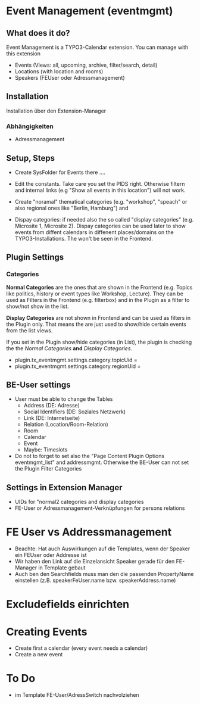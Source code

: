 # Event Management (eventmgmt)



## What does it do?

Event Management is a TYPO3-Calendar extension. You can manage with this extension

* Events (Views: all, upcoming, archive, filter/search, detail)
* Locations (with location and rooms)
* Speakers (FEUser oder Adressmanagement)

## Installation

Installation über den Extension-Manager

### Abhängigkeiten

* Adressmanagement



## Setup, Steps

* Create SysFolder for Events there ....
* Edit the constants. Take care you set the PIDS right. Otherwise filtern and internal links (e.g "Show all events in this location") will not work.

* Create "noramal" thematical categories (e.g. "workshop", "speach" or also regional ones like "Berlin, Hamburg") and
* Dispay categories: if needed also the so called "display categories" (e.g. Microsite 1, Microsite 2). Dispay categories can be used later to show events from diffent calendars in diffenent places/domains on the TYPO3-Installations. The won't be seen in the Frontend.

## Plugin Settings

### Categories

**Normal Categories** are the ones that are shown in the Frontend (e.g. Topics like politics, history or event types like Workshop, Lecture). They can be used as Filters in the Frontend (e.g. filterbox) and in the Plugin as a filter to show/not show in the list.

**Display Categories** are not shown in Frontend and can be used as filters in the Plugin only. That means the are just used to show/hide certain events from the list views.

If you set in the Plugin show/hide categories (in List), the plugin is checking the the *Normal Categories* **and** *Display Categories*.

* plugin.tx_eventmgmt.settings.category.topicUid =
* plugin.tx_eventmgmt.settings.category.regionUid =

## BE-User settings

* User must be able to change the Tables
  * Address (DE: Adresse)
  * Social Identifiers (DE: Soziales Netzwerk)
  * Link (DE: Internetseite)
  * Relation (Location/Room-Relation)
  * Room
  * Calendar
  * Event
  * Maybe: Timeslots
* Do not to forget to set also the "Page Content Plugin Options eventmgmt_list" and addressmgmt. Otherwise the BE-User can not set the Plugin Filter Categories

## Settings in Extension Manager

* UIDs for "normal2 categories and display categories
* FE-User or Adressmanagement-Verknüpfungen  for persons relations

# FE User vs Addressmanagement

* Beachte: Hat auch Auswirkungen auf die Templates, wenn der Speaker ein FEUser oder Addresse ist
* Wir haben den Link auf die Einzelansicht Speaker gerade für den FE-Manager in Template gebaut
* Auch ben den Searchfields muss man den die passenden PropertyName einstellen (z.B. speakerFeUser.name bzw. speakerAddress.name)

# Excludefields einrichten




# Creating Events

* Create first a calendar (every event needs a calendar)
* Create a new event



# To Do

* im Template FE-User/AdressSwitch nachvolziehen

